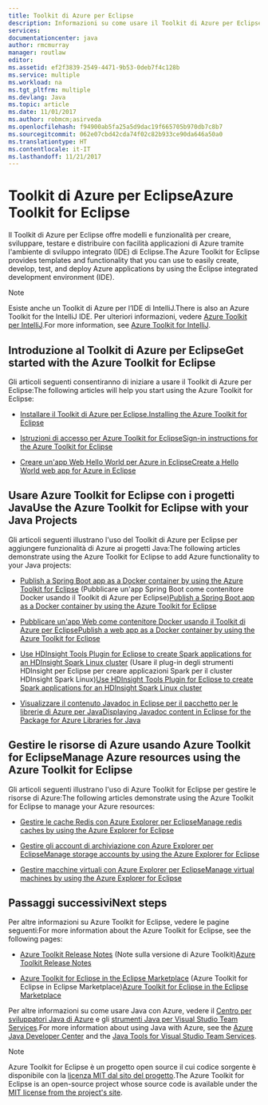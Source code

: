 ```yaml
---
title: Toolkit di Azure per Eclipse
description: Informazioni su come usare il Toolkit di Azure per Eclipse
services: 
documentationcenter: java
author: rmcmurray
manager: routlaw
editor: 
ms.assetid: ef2f3839-2549-4471-9b53-0deb7f4c128b
ms.service: multiple
ms.workload: na
ms.tgt_pltfrm: multiple
ms.devlang: Java
ms.topic: article
ms.date: 11/01/2017
ms.author: robmcm;asirveda
ms.openlocfilehash: f94900ab5fa25a5d9dac19f665705b970db7c8b7
ms.sourcegitcommit: 062e07cbd42cda74f02c82b933ce90da646a50a0
ms.translationtype: HT
ms.contentlocale: it-IT
ms.lasthandoff: 11/21/2017
---
```

# <a name="azure-toolkit-for-eclipse"></a><span data-ttu-id="3c329-103">Toolkit di Azure per Eclipse</span><span class="sxs-lookup"><span data-stu-id="3c329-103">Azure Toolkit for Eclipse</span></span>
<span data-ttu-id="3c329-104">Il Toolkit di Azure per Eclipse offre modelli e funzionalità per creare, sviluppare, testare e distribuire con facilità applicazioni di Azure tramite l'ambiente di sviluppo integrato (IDE) di Eclipse.</span><span class="sxs-lookup"><span data-stu-id="3c329-104">The Azure Toolkit for Eclipse provides templates and functionality that you can use to easily create, develop, test, and deploy Azure applications by using the Eclipse integrated development environment (IDE).</span></span>

> [!NOTE]
> 
> <span data-ttu-id="3c329-105">Esiste anche un Toolkit di Azure per l’IDE di IntelliJ.</span><span class="sxs-lookup"><span data-stu-id="3c329-105">There is also an Azure Toolkit for the IntelliJ IDE.</span></span> <span data-ttu-id="3c329-106">Per ulteriori informazioni, vedere [Azure Toolkit per IntelliJ](../intellij/azure-toolkit-for-intellij.md).</span><span class="sxs-lookup"><span data-stu-id="3c329-106">For more information, see [Azure Toolkit for IntelliJ](../intellij/azure-toolkit-for-intellij.md).</span></span>
> 

## <a name="get-started-with-the-azure-toolkit-for-eclipse"></a><span data-ttu-id="3c329-107">Introduzione al Toolkit di Azure per Eclipse</span><span class="sxs-lookup"><span data-stu-id="3c329-107">Get started with the Azure Toolkit for Eclipse</span></span>
<span data-ttu-id="3c329-108">Gli articoli seguenti consentiranno di iniziare a usare il Toolkit di Azure per Eclipse:</span><span class="sxs-lookup"><span data-stu-id="3c329-108">The following articles will help you start using the Azure Toolkit for Eclipse:</span></span>

* [<span data-ttu-id="3c329-109">Installare il Toolkit di Azure per Eclipse.</span><span class="sxs-lookup"><span data-stu-id="3c329-109">Installing the Azure Toolkit for Eclipse</span></span>](azure-toolkit-for-eclipse-installation.md)

* [<span data-ttu-id="3c329-110">Istruzioni di accesso per Azure Toolkit for Eclipse</span><span class="sxs-lookup"><span data-stu-id="3c329-110">Sign-in instructions for the Azure Toolkit for Eclipse</span></span>](azure-toolkit-for-eclipse-sign-in-instructions.md)

* [<span data-ttu-id="3c329-111">Creare un'app Web Hello World per Azure in Eclipse</span><span class="sxs-lookup"><span data-stu-id="3c329-111">Create a Hello World web app for Azure in Eclipse</span></span>](/azure/app-service-web/app-service-web-eclipse-create-hello-world-web-app)

## <a name="use-the-azure-toolkit-for-eclipse-with-your-java-projects"></a><span data-ttu-id="3c329-112">Usare Azure Toolkit for Eclipse con i progetti Java</span><span class="sxs-lookup"><span data-stu-id="3c329-112">Use the Azure Toolkit for Eclipse with your Java Projects</span></span>
<span data-ttu-id="3c329-113">Gli articoli seguenti illustrano l'uso del Toolkit di Azure per Eclipse per aggiungere funzionalità di Azure ai progetti Java:</span><span class="sxs-lookup"><span data-stu-id="3c329-113">The following articles demonstrate using the Azure Toolkit for Eclipse to add Azure functionality to your Java projects:</span></span>

* <span data-ttu-id="3c329-114">[Publish a Spring Boot app as a Docker container by using the Azure Toolkit for Eclipse](azure-toolkit-for-eclipse-publish-spring-boot-docker-app.md) (Pubblicare un'app Spring Boot come contenitore Docker usando il Toolkit di Azure per Eclipse)</span><span class="sxs-lookup"><span data-stu-id="3c329-114">[Publish a Spring Boot app as a Docker container by using the Azure Toolkit for Eclipse](azure-toolkit-for-eclipse-publish-spring-boot-docker-app.md)</span></span>

* [<span data-ttu-id="3c329-115">Pubblicare un'app Web come contenitore Docker usando il Toolkit di Azure per Eclipse</span><span class="sxs-lookup"><span data-stu-id="3c329-115">Publish a web app as a Docker container by using the Azure Toolkit for Eclipse</span></span>](azure-toolkit-for-eclipse-publish-as-docker-container.md)

* <span data-ttu-id="3c329-116">[Use HDInsight Tools Plugin for Eclipse to create Spark applications for an HDInsight Spark Linux cluster](/azure/hdinsight/hdinsight-apache-spark-eclipse-tool-plugin) (Usare il plug-in degli strumenti HDInsight per Eclipse per creare applicazioni Spark per il cluster HDInsight Spark Linux)</span><span class="sxs-lookup"><span data-stu-id="3c329-116">[Use HDInsight Tools Plugin for Eclipse to create Spark applications for an HDInsight Spark Linux cluster](/azure/hdinsight/hdinsight-apache-spark-eclipse-tool-plugin)</span></span>

* [<span data-ttu-id="3c329-117">Visualizzare il contenuto Javadoc in Eclipse per il pacchetto per le librerie di Azure per Java</span><span class="sxs-lookup"><span data-stu-id="3c329-117">Displaying Javadoc content in Eclipse for the Package for Azure Libraries for Java</span></span>](azure-toolkit-for-eclipse-displaying-javadoc-content-for-azure-libraries.md)

## <a name="manage-azure-resources-using-the-azure-toolkit-for-eclipse"></a><span data-ttu-id="3c329-118">Gestire le risorse di Azure usando Azure Toolkit for Eclipse</span><span class="sxs-lookup"><span data-stu-id="3c329-118">Manage Azure resources using the Azure Toolkit for Eclipse</span></span>
<span data-ttu-id="3c329-119">Gli articoli seguenti illustrano l'uso di Azure Toolkit for Eclipse per gestire le risorse di Azure:</span><span class="sxs-lookup"><span data-stu-id="3c329-119">The following articles demonstrate using the Azure Toolkit for Eclipse to manage your Azure resources:</span></span>

* [<span data-ttu-id="3c329-120">Gestire le cache Redis con Azure Explorer per Eclipse</span><span class="sxs-lookup"><span data-stu-id="3c329-120">Manage redis caches by using the Azure Explorer for Eclipse</span></span>](azure-toolkit-for-eclipse-managing-redis-caches-using-azure-explorer.md)

* [<span data-ttu-id="3c329-121">Gestire gli account di archiviazione con Azure Explorer per Eclipse</span><span class="sxs-lookup"><span data-stu-id="3c329-121">Manage storage accounts by using the Azure Explorer for Eclipse</span></span>](azure-toolkit-for-eclipse-managing-storage-accounts-using-azure-explorer.md)

* [<span data-ttu-id="3c329-122">Gestire macchine virtuali con Azure Explorer per Eclipse</span><span class="sxs-lookup"><span data-stu-id="3c329-122">Manage virtual machines by using the Azure Explorer for Eclipse</span></span>](azure-toolkit-for-eclipse-managing-virtual-machines-using-azure-explorer.md)

## <a name="next-steps"></a><span data-ttu-id="3c329-123">Passaggi successivi</span><span class="sxs-lookup"><span data-stu-id="3c329-123">Next steps</span></span>

<span data-ttu-id="3c329-124">Per altre informazioni su Azure Toolkit for Eclipse, vedere le pagine seguenti:</span><span class="sxs-lookup"><span data-stu-id="3c329-124">For more information about the Azure Toolkit for Eclipse, see the following pages:</span></span>

* <span data-ttu-id="3c329-125">[Azure Toolkit Release Notes](https://github.com/Microsoft/azure-tools-for-java/releases) (Note sulla versione di Azure Toolkit)</span><span class="sxs-lookup"><span data-stu-id="3c329-125">[Azure Toolkit Release Notes](https://github.com/Microsoft/azure-tools-for-java/releases)</span></span>

* <span data-ttu-id="3c329-126">[Azure Toolkit for Eclipse in the Eclipse Marketplace](http://marketplace.eclipse.org/content/azure-toolkit-eclipse) (Azure Toolkit for Eclipse in Eclipse Marketplace)</span><span class="sxs-lookup"><span data-stu-id="3c329-126">[Azure Toolkit for Eclipse in the Eclipse Marketplace](http://marketplace.eclipse.org/content/azure-toolkit-eclipse)</span></span>

<span data-ttu-id="3c329-127">Per altre informazioni su come usare Java con Azure, vedere il [Centro per sviluppatori Java di Azure](https://azure.microsoft.com/develop/java/) e gli [strumenti Java per Visual Studio Team Services](https://java.visualstudio.com/).</span><span class="sxs-lookup"><span data-stu-id="3c329-127">For more information about using Java with Azure, see the [Azure Java Developer Center](https://azure.microsoft.com/develop/java/) and the [Java Tools for Visual Studio Team Services](https://java.visualstudio.com/).</span></span>

<!-- [!INCLUDE [azure-toolkit-for-eclipse-additional-resources](../includes/azure-toolkit-for-eclipse-additional-resources.md)] -->

> [!NOTE]
> 
> <span data-ttu-id="3c329-128">Azure Toolkit for Eclipse è un progetto open source il cui codice sorgente è disponibile con la [licenza MIT dal sito del progetto](https://github.com/microsoft/azure-tools-for-java).</span><span class="sxs-lookup"><span data-stu-id="3c329-128">The Azure Toolkit for Eclipse is an open-source project whose source code is available under the [MIT license from the project's site](https://github.com/microsoft/azure-tools-for-java).</span></span>
> 

<!-- URL List -->

[Azure Java Developer Center]: https://docs.microsoft.com/java/azure
[Java Tools for Visual Studio Team Services]: https://java.visualstudio.com/

<!-- Temporarily Deprecated URLs -->

<!-- [Deploying large deployments](azure-toolkit-for-eclipse-deploying-large-deployments.md) -->
<!-- [How to Maintain Session Data with Session Affinity]: http://go.microsoft.com/fwlink/?LinkID=699539 -->
<!-- [How to Use Co-located Caching]: http://go.microsoft.com/fwlink/?LinkID=699542 -->
<!-- [How to Use Dedicated Caching]: http://go.microsoft.com/fwlink/?LinkID=699543 -->
<!-- [How to Use JMS with AMQP 1.0 in Azure with Eclipse]: http://go.microsoft.com/fwlink/?LinkID=699544 -->
<!-- [How to Use SSL Offloading]: http://go.microsoft.com/fwlink/?LinkID=699545 -->
<!-- [SSL Offloading]: http://go.microsoft.com/fwlink/?LinkID=699549 -->
<!-- [Using the Azure Service Runtime Library in JSP]: http://go.microsoft.com/fwlink/?LinkID=699551 -->
<!-- [How to Authenticate Web Users with Azure Access Control Service Using Eclipse]: /azure/active-directory/active-directory-java-authenticate-users-access-control-eclipse.md -->
<!-- [Debug a Java Web App on Azure in Eclipse]: /azure/app-service-web/app-service-web-debug-java-web-app-in-eclipse.md -->
<!-- [Debugging Azure Applications in Eclipse]: azure-toolkit-for-eclipse-debugging-azure-applications.md -->

<!-- Legacy MSDN URL = https://msdn.microsoft.com/library/azure/hh694271.aspx -->
